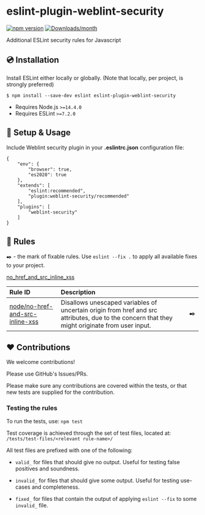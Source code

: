 # eslint-plugin-weblint-security
[![npm version](https://img.shields.io/npm/v/eslint-plugin-weblint-security.svg)](https://www.npmjs.com/package/eslint-plugin-weblint-security)
[![Downloads/month](https://img.shields.io/npm/dm/eslint-plugin-weblint-security.svg)](http://www.npmtrends.com/eslint-plugin-weblint-security)

Additional ESLint security rules for Javascript

## 💿 Installation
Install ESLint either locally or globally. (Note that locally, per project, is strongly preferred)

```
$ npm install --save-dev eslint eslint-plugin-weblint-security
```

- Requires Node.js `>=14.4.0`
- Requires ESLint `>=7.2.0`

## 🔧 Setup & Usage
Include Weblint security plugin in your **.eslintrc.json** configuration file:
```
{
    "env": {
        "browser": true,
        "es2020": true
    },
    "extends": [
        "eslint:recommended",
        "plugin:weblint-security/recommended"
    ],
    "plugins": [
        "weblint-security"
    ]
}
```

## 📖 Rules
✒️ - the mark of fixable rules. Use `eslint --fix .` to apply all available fixes to your project.

[no_href_and_src_inline_xss](https://github.com/MarkKragerup/weblint-eslint-security/blob/master/docs/rules/no_href_and_src_inline_xss.md)

| Rule ID | Description |    |
|:--------|:------------|:--:|
| [node/no-href-and-src-inline-xss](./docs/rules/no_href_and_src_inline_xss.md) | Disallows unescaped variables of uncertain origin from href and src attributes, due to the concern that they might originate from user input. | ✒️ |

## ❤️ Contributions
We welcome contributions!

Please use GitHub's Issues/PRs.

Please make sure any contributions are covered within the tests, or that new tests are supplied for the contribution.

### Testing the rules

To run the tests, use: `npm test`

Test coverage is achieved through the set of test files, located at: `/tests/test-files/<relevant rule-name>/`

All test files are prefixed with one of the following:

- `valid_` for files that should give no output. Useful for testing false positives and soundness.

- `invalid_` for files that should give some output. Useful for testing use-cases and completeness.

- `fixed_` for files that contain the output of applying `eslint --fix` to some `invalid_` file. 